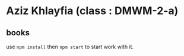 # Aziz Khlayfia (class : DMWM-2-a)

## books

use `npm install` then `npm start` to start work with it.
